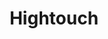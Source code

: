 ---
blog: https://hightouch.com/blog/
linkedin: https://linkedin.com/company/hightouchio
logohandle: hightouch
sort: hightouch
title: Hightouch
twitter: https://x.com/HightouchData
website: https://hightouch.com/
youtube: https://youtube.com/channel/UCTiIAJWiX6KXjGyd6umKl8w
---